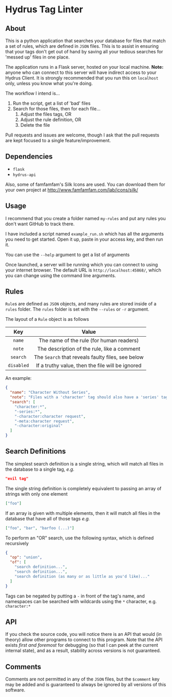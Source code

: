 # Hydrus Tag Linter

## About

This is a python application that searches your database for files that match a
set of rules, which are defined in `JSON` files. This is to assist in ensuring
that your tags don't get out of hand by saving all your tedious searches for
'messed up' files in one place.

The application runs in a Flask server, hosted on your local machine. **Note:**
anyone who can connect to this server will have indirect access to your Hydrus
Client. It is strongly recommended that you run this on `localhost` only, unless
you know what you're doing.

The workflow I intend is...

1. Run the script, get a list of 'bad' files
2. Search for those files, then for each file...
   1. Adjust the files tags, OR
   2. Adjust the rule definition, OR
   3. Delete the file

Pull requests and issues are welcome, though I ask that the pull requests are
kept focused to a single feature/improvement.

## Dependencies

- `flask`
- `hydrus-api`

Also, some of famfamfam's Silk Icons are used.
You can download them for your own project at http://www.famfamfam.com/lab/icons/silk/

## Usage

I recommend that you create a folder named `my-rules` and put any rules you
don't want GitHub to track there.

I have included a script named `example_run.sh` which has all the arguments you
need to get started. Open it up, paste in your access key, and then run it.

You can use the `--help` argument to get a list of arguments

Once launched, a server will be running which you can connect to using your
internet browser. The default URL is `http://localhost:45868/`, which you can
change using the command line arguments.

## Rules

`Rule`s are defined as `JSON` objects, and many rules are stored inside of a
`rules` folder. The `rules` folder is set with the `--rules` or `-r` argument.

The layout of a `Rule` object is as follows

|    Key     |                       Value                       |
| :--------: | :-----------------------------------------------: |
|   `name`   |     The name of the rule (for human readers)      |
|   `note`   |    The description of the rule, like a comment    |
|  `search`  | The `Search` that reveals faulty files, see below |
| `disabled` | If a truthy value, then the file will be ignored  |

An example:

```json
{
  "name": "Character Without Series",
  "note": "Files with a 'character' tag should also have a 'series' tag.",
  "search": [
    "character:*",
    "-series:*",
    "-character:character request",
    "-meta:character request",
    "-character:original"
  ]
}
```

## Search Definitions

The simplest search definition is a single string, which will match all files in
the database to a single tag, _e.g._

```json
"evil tag"
```

The single string definition is completely equivalent to passing an array of
strings with only one element

```json
["foo"]
```

If an array is given with multiple elements, then it will match all files in the
database that have all of those tags _e.g._

```json
["foo", "bar", "barfoo (...)"]
```

To perform an "OR" search, use the following syntax, which is defined
recursively

```json
{
  "op": "union",
  "of": [
    "search definition...",
    "search definition...",
    "search definition (as many or as little as you'd like)..."
  ]
}
```

Tags can be negated by putting a `-` in front of the tag's name, and namespaces
can be searched with wildcards using the `*` character, e.g. `character:*`

## API

If you check the source code, you will notice there is an API that would (in
theory) allow other programs to connect to this program. Note that the API
exists _first and foremost_ for debugging (so that I can peek at the current
internal state), and as a result, stability across versions is not guaranteed.

## Comments

Comments are not permitted in any of the `JSON` files, but the `$comment` key
may be added and is guaranteed to always be ignored by all versions of this
software.
